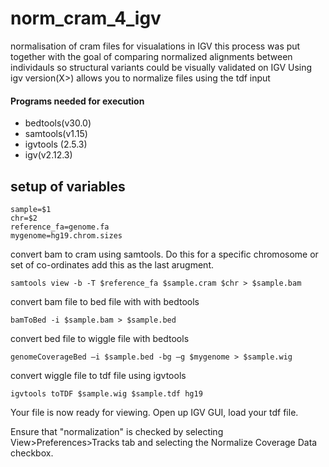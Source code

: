 
# norm_cram_4_igv
normalisation of cram files for visualations in IGV
this process was put together with the goal of comparing normalized alignments between individauls so structural variants  could be visually validated on IGV
Using igv version(X>) allows you to normalize files using the tdf input


#### Programs needed for execution
* bedtools(v30.0)
* samtools(v1.15)
* igvtools (2.5.3)
* igv(v2.12.3)


## setup of variables

```
sample=$1
chr=$2
reference_fa=genome.fa
mygenome=hg19.chrom.sizes
```

convert bam to cram using samtools.
Do this for a specific chromosome or set of co-ordinates add this as the last arugment. 

```
samtools view -b -T $reference_fa $sample.cram $chr > $sample.bam
```

convert bam file to bed file with with bedtools
```
bamToBed -i $sample.bam > $sample.bed
```

convert bed file to wiggle file with bedtools
```
genomeCoverageBed –i $sample.bed -bg –g $mygenome > $sample.wig
```

convert wiggle file to tdf file using igvtools
```
igvtools toTDF $sample.wig $sample.tdf hg19
```

Your file is now ready for viewing.
Open up IGV GUI, load your tdf file.

Ensure that "normalization" is checked by selecting View>Preferences>Tracks tab and selecting the Normalize Coverage Data checkbox.
